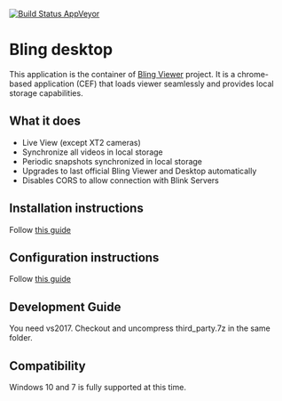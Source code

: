 [![Build Status AppVeyor](https://ci.appveyor.com/api/projects/status/github/lurume84/bling-desktop?svg=true)](https://ci.appveyor.com/project/lurume84/bling-desktop)

# Bling desktop
This application is the container of [Bling Viewer](https://github.com/lurume84/bling-viewer) project. It is a chrome-based application (CEF) that loads viewer seamlessly and provides local storage capabilities.

## What it does

* Live View (except XT2 cameras)
* Synchronize all videos in local storage
* Periodic snapshots synchronized in local storage
* Upgrades to last official Bling Viewer and Desktop automatically
* Disables CORS to allow connection with Blink Servers

## Installation instructions
Follow [this guide](INSTALLATION.md)

## Configuration instructions
Follow [this guide](CONFIGURATION.md)

## Development Guide
You need vs2017. Checkout and uncompress third_party.7z in the same folder.

## Compatibility
Windows 10 and 7 is fully supported at this time.
